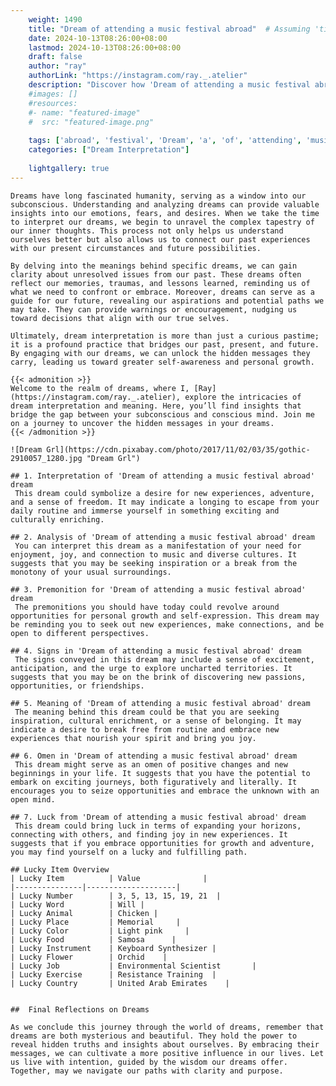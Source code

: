 ```yaml
---
    weight: 1490
    title: "Dream of attending a music festival abroad"  # Assuming 'title' column exists
    date: 2024-10-13T08:26:00+08:00
    lastmod: 2024-10-13T08:26:00+08:00
    draft: false
    author: "ray"
    authorLink: "https://instagram.com/ray._.atelier"
    description: "Discover how 'Dream of attending a music festival abroad' can interpret your future and uncover its significant meanings in your life."
    #images: []
    #resources:
    #- name: "featured-image"
    #  src: "featured-image.png"
    
    tags: ['abroad', 'festival', 'Dream', 'a', 'of', 'attending', 'music']
    categories: ["Dream Interpretation"]
    
    lightgallery: true
---
```

    
    Dreams have long fascinated humanity, serving as a window into our subconscious. Understanding and analyzing dreams can provide valuable insights into our emotions, fears, and desires. When we take the time to interpret our dreams, we begin to unravel the complex tapestry of our inner thoughts. This process not only helps us understand ourselves better but also allows us to connect our past experiences with our present circumstances and future possibilities.
    
    By delving into the meanings behind specific dreams, we can gain clarity about unresolved issues from our past. These dreams often reflect our memories, traumas, and lessons learned, reminding us of what we need to confront or embrace. Moreover, dreams can serve as a guide for our future, revealing our aspirations and potential paths we may take. They can provide warnings or encouragement, nudging us toward decisions that align with our true selves.
    
    Ultimately, dream interpretation is more than just a curious pastime; it is a profound practice that bridges our past, present, and future. By engaging with our dreams, we can unlock the hidden messages they carry, leading us toward greater self-awareness and personal growth.
    
    {{< admonition >}}
    Welcome to the realm of dreams, where I, [Ray](https://instagram.com/ray._.atelier), explore the intricacies of dream interpretation and meaning. Here, you’ll find insights that bridge the gap between your subconscious and conscious mind. Join me on a journey to uncover the hidden messages in your dreams.
    {{< /admonition >}}
    
    ![Dream Grl](https://cdn.pixabay.com/photo/2017/11/02/03/35/gothic-2910057_1280.jpg "Dream Grl")
    
    ## 1. Interpretation of 'Dream of attending a music festival abroad' dream
     This dream could symbolize a desire for new experiences, adventure, and a sense of freedom. It may indicate a longing to escape from your daily routine and immerse yourself in something exciting and culturally enriching.
    
    ## 2. Analysis of 'Dream of attending a music festival abroad' dream
     You can interpret this dream as a manifestation of your need for enjoyment, joy, and connection to music and diverse cultures. It suggests that you may be seeking inspiration or a break from the monotony of your usual surroundings.
    
    ## 3. Premonition for 'Dream of attending a music festival abroad' dream
     The premonitions you should have today could revolve around opportunities for personal growth and self-expression. This dream may be reminding you to seek out new experiences, make connections, and be open to different perspectives.
    
    ## 4. Signs in 'Dream of attending a music festival abroad' dream
     The signs conveyed in this dream may include a sense of excitement, anticipation, and the urge to explore uncharted territories. It suggests that you may be on the brink of discovering new passions, opportunities, or friendships.
    
    ## 5. Meaning of 'Dream of attending a music festival abroad' dream
     The meaning behind this dream could be that you are seeking inspiration, cultural enrichment, or a sense of belonging. It may indicate a desire to break free from routine and embrace new experiences that nourish your spirit and bring you joy.
    
    ## 6. Omen in 'Dream of attending a music festival abroad' dream
     This dream might serve as an omen of positive changes and new beginnings in your life. It suggests that you have the potential to embark on exciting journeys, both figuratively and literally. It encourages you to seize opportunities and embrace the unknown with an open mind.
    
    ## 7. Luck from 'Dream of attending a music festival abroad' dream
     This dream could bring luck in terms of expanding your horizons, connecting with others, and finding joy in new experiences. It suggests that if you embrace opportunities for growth and adventure, you may find yourself on a lucky and fulfilling path.
    
    ## Lucky Item Overview
    | Lucky Item          | Value              |
    |---------------|--------------------|
    | Lucky Number        | 3, 5, 13, 15, 19, 21  |
    | Lucky Word          | Will |
    | Lucky Animal        | Chicken |
    | Lucky Place         | Memorial     |
    | Lucky Color         | Light pink     |
    | Lucky Food          | Samosa      |
    | Lucky Instrument    | Keyboard Synthesizer |
    | Lucky Flower        | Orchid    |
    | Lucky Job           | Environmental Scientist       |
    | Lucky Exercise      | Resistance Training  |
    | Lucky Country       | United Arab Emirates    |
    
    
    ##  Final Reflections on Dreams
    
    As we conclude this journey through the world of dreams, remember that dreams are both mysterious and beautiful. They hold the power to reveal hidden truths and insights about ourselves. By embracing their messages, we can cultivate a more positive influence in our lives. Let us live with intention, guided by the wisdom our dreams offer. Together, may we navigate our paths with clarity and purpose.
    